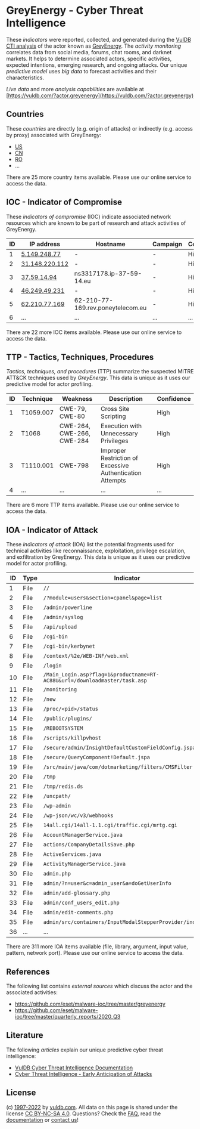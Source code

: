 # GreyEnergy - Cyber Threat Intelligence

These _indicators_ were reported, collected, and generated during the [VulDB CTI analysis](https://vuldb.com/?kb.cti) of the actor known as [GreyEnergy](https://vuldb.com/?actor.greyenergy). The _activity monitoring_ correlates data from social media, forums, chat rooms, and darknet markets. It helps to determine associated actors, specific activities, expected intentions, emerging research, and ongoing attacks. Our unique _predictive model_ uses _big data_ to forecast activities and their characteristics.

_Live data_ and more _analysis capabilities_ are available at [https://vuldb.com/?actor.greyenergy](https://vuldb.com/?actor.greyenergy)

## Countries

These _countries_ are directly (e.g. origin of attacks) or indirectly (e.g. access by proxy) associated with GreyEnergy:

* [US](https://vuldb.com/?country.us)
* [CN](https://vuldb.com/?country.cn)
* [RO](https://vuldb.com/?country.ro)
* ...

There are 25 more country items available. Please use our online service to access the data.

## IOC - Indicator of Compromise

These _indicators of compromise_ (IOC) indicate associated network resources which are known to be part of research and attack activities of GreyEnergy.

ID | IP address | Hostname | Campaign | Confidence
-- | ---------- | -------- | -------- | ----------
1 | [5.149.248.77](https://vuldb.com/?ip.5.149.248.77) | - | - | High
2 | [31.148.220.112](https://vuldb.com/?ip.31.148.220.112) | - | - | High
3 | [37.59.14.94](https://vuldb.com/?ip.37.59.14.94) | ns3317178.ip-37-59-14.eu | - | High
4 | [46.249.49.231](https://vuldb.com/?ip.46.249.49.231) | - | - | High
5 | [62.210.77.169](https://vuldb.com/?ip.62.210.77.169) | 62-210-77-169.rev.poneytelecom.eu | - | High
6 | ... | ... | ... | ...

There are 22 more IOC items available. Please use our online service to access the data.

## TTP - Tactics, Techniques, Procedures

_Tactics, techniques, and procedures_ (TTP) summarize the suspected MITRE ATT&CK techniques used by _GreyEnergy_. This data is unique as it uses our predictive model for actor profiling.

ID | Technique | Weakness | Description | Confidence
-- | --------- | -------- | ----------- | ----------
1 | T1059.007 | CWE-79, CWE-80 | Cross Site Scripting | High
2 | T1068 | CWE-264, CWE-266, CWE-284 | Execution with Unnecessary Privileges | High
3 | T1110.001 | CWE-798 | Improper Restriction of Excessive Authentication Attempts | High
4 | ... | ... | ... | ...

There are 6 more TTP items available. Please use our online service to access the data.

## IOA - Indicator of Attack

These _indicators of attack_ (IOA) list the potential fragments used for technical activities like reconnaissance, exploitation, privilege escalation, and exfiltration by GreyEnergy. This data is unique as it uses our predictive model for actor profiling.

ID | Type | Indicator | Confidence
-- | ---- | --------- | ----------
1 | File | `//` | Low
2 | File | `/?module=users&section=cpanel&page=list` | High
3 | File | `/admin/powerline` | High
4 | File | `/admin/syslog` | High
5 | File | `/api/upload` | Medium
6 | File | `/cgi-bin` | Medium
7 | File | `/cgi-bin/kerbynet` | High
8 | File | `/context/%2e/WEB-INF/web.xml` | High
9 | File | `/login` | Low
10 | File | `/Main_Login.asp?flag=1&productname=RT-AC88U&url=/downloadmaster/task.asp` | High
11 | File | `/monitoring` | Medium
12 | File | `/new` | Low
13 | File | `/proc/<pid>/status` | High
14 | File | `/public/plugins/` | High
15 | File | `/REBOOTSYSTEM` | High
16 | File | `/scripts/killpvhost` | High
17 | File | `/secure/admin/InsightDefaultCustomFieldConfig.jspa` | High
18 | File | `/secure/QueryComponent!Default.jspa` | High
19 | File | `/src/main/java/com/dotmarketing/filters/CMSFilter.java` | High
20 | File | `/tmp` | Low
21 | File | `/tmp/redis.ds` | High
22 | File | `/uncpath/` | Medium
23 | File | `/wp-admin` | Medium
24 | File | `/wp-json/wc/v3/webhooks` | High
25 | File | `14all.cgi/14all-1.1.cgi/traffic.cgi/mrtg.cgi` | High
26 | File | `AccountManagerService.java` | High
27 | File | `actions/CompanyDetailsSave.php` | High
28 | File | `ActiveServices.java` | High
29 | File | `ActivityManagerService.java` | High
30 | File | `admin.php` | Medium
31 | File | `admin/?n=user&c=admin_user&a=doGetUserInfo` | High
32 | File | `admin/add-glossary.php` | High
33 | File | `admin/conf_users_edit.php` | High
34 | File | `admin/edit-comments.php` | High
35 | File | `admin/src/containers/InputModalStepperProvider/index.js` | High
36 | ... | ... | ...

There are 311 more IOA items available (file, library, argument, input value, pattern, network port). Please use our online service to access the data.

## References

The following list contains _external sources_ which discuss the actor and the associated activities:

* https://github.com/eset/malware-ioc/tree/master/greyenergy
* https://github.com/eset/malware-ioc/tree/master/quarterly_reports/2020_Q3

## Literature

The following _articles_ explain our unique predictive cyber threat intelligence:

* [VulDB Cyber Threat Intelligence Documentation](https://vuldb.com/?kb.cti)
* [Cyber Threat Intelligence - Early Anticipation of Attacks](https://www.scip.ch/en/?labs.20201022)

## License

(c) [1997-2022](https://vuldb.com/?kb.changelog) by [vuldb.com](https://vuldb.com/?kb.about). All data on this page is shared under the license [CC BY-NC-SA 4.0](https://creativecommons.org/licenses/by-nc-sa/4.0/). Questions? Check the [FAQ](https://vuldb.com/?kb.faq), read the [documentation](https://vuldb.com/?kb) or [contact us](https://vuldb.com/?contact)!
